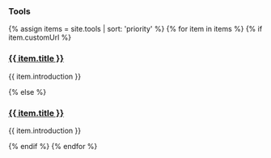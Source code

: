 ---
---
### Tools


<div class="content-block">
{% assign items = site.tools | sort: 'priority' %}
{% for item in items %}
  {% if item.customUrl %}
  <h3><a href="{{ item.customUrl }}">{{ item.title }}</a></h3>
  	<p>{{ item.introduction }}</p>
  {% else %}
  <h3><a href="{{ item.url }}">{{ item.title }}</a></h3>
  	<p>{{ item.introduction }}</p>
  {% endif %}
{% endfor %}
</div>	